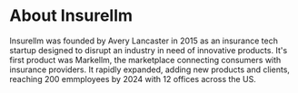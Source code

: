 # About Insurellm

Insurellm was founded by Avery Lancaster in 2015 as an insurance tech startup designed to disrupt an industry in need of innovative products. It's first product was Markellm, the marketplace connecting consumers with insurance providers.
It rapidly expanded, adding new products and clients, reaching 200 emmployees by 2024 with 12 offices across the US.